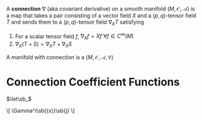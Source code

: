 A **connection** $\nabla$ (aka covariant derivative) on a smooth manifold $(M,\mathcal{O},\mathscr{A})$ is a map that takes a pair consisting of a vector field $X$ and a $(p,q)$-tensor field $T$ and sends them to a $(p,q)$-tensor field $\nabla_X T$ satisfying

1. For a scalar tensor field $f$, $\nabla_X f = Xf$ $\forall f \in C^\infty(M)$
2. $\nabla_X(T+S) = \nabla_X T + \nabla_X S$

A manifold with connection is a $(M, \mathcal{O},\mathscr{A},\nabla)$

# Connection Coefficient Functions

$\let\sb_$

\\[
\Gamma^i\sb{(x)}\sb{j}
\\]